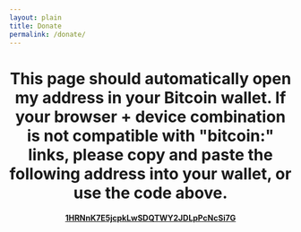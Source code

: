 ```yaml
---
layout: plain
title: Donate
permalink: /donate/
---
```


<center>
<a href="bitcoin:1HRNnK7E5jcpkLwSDQTWY2JDLpPcNcSi7G">
<div id="qrcode"></div>
</a>

# This page should automatically open my address in your Bitcoin wallet.  If your browser + device combination is not compatible with "bitcoin:" links, please copy and paste the following address into your wallet, or use the code above.
#### [**1HRNnK7E5jcpkLwSDQTWY2JDLpPcNcSi7G**]()

</center>


<script>
jQuery('#qrcode').qrcode("bitcoin:1HRNnK7E5jcpkLwSDQTWY2JDLpPcNcSi7G");

</script>




<script>
window.location = "bitcoin:1HRNnK7E5jcpkLwSDQTWY2JDLpPcNcSi7G";
</script>
